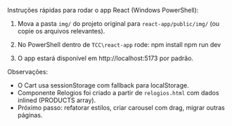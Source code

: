 Instruções rápidas para rodar o app React (Windows PowerShell):

1. Mova a pasta `img/` do projeto original para `react-app/public/img/` (ou copie os arquivos relevantes).

2. No PowerShell dentro de `TCC\react-app` rode:
   npm install
   npm run dev

3. O app estará disponível em http://localhost:5173 por padrão.

Observações:
- O Cart usa sessionStorage com fallback para localStorage.
- Componente Relogios foi criado a partir de `relogios.html` com dados inlined (PRODUCTS array).
- Próximo passo: refatorar estilos, criar carousel com drag, migrar outras páginas.
